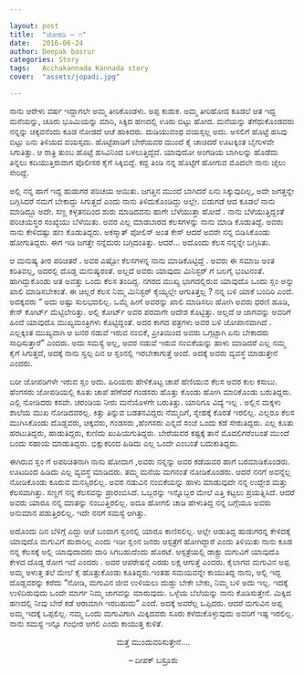```yaml
---

layout: post
title:  "ಜೋಪಡಿ – ೧"
date:   2016-06-24
author: Deepak basrur
categories: Story
tags:	Acchakannada Kannada story
cover:  "assets/jopadi.jpg"

---
```

ನಾನು ಆರೇಳು ವರ್ಷ ಇದ್ದಾಗಲೇ ಅಮ್ಮ ತೀರಿಕೊಂಡಳು. ಅಪ್ಪ ಕುಡುಕ. ಅಮ್ಮ ತೀರಿಹೋದ ಕೂಡಲೆ ಆತ ಇದ್ದ ಮನೆಯನ್ನು, ಚೂರು ಭೂಮಿಯನ್ನು ಮಾರಿ, ಸಿಕ್ಕಿದ ಹಣದಲ್ಲಿ ಊರು ಬಿಟ್ಟು ಹೋದ. ಮನೆಯನ್ನು ತೆಗೆಧುಕೊಂಡವರು ನನ್ನನ್ನು ಚಿಕ್ಕವನೆಂದು ಕೂಡ ನೋಡದೆ ಆಚೆ ಹಾಕಿದರು. ದುಡಿಯುವಂಥ ವಯಸ್ಸಲ್ಲ ಅದು. ಅಸಲಿಗೆ ಹೊಟ್ಟೆ ಹಸಿವು ಬಿಟ್ಟು ಏನು ತಿಳಿಯದ ವಯಸ್ಸದು. ಹೊಟ್ಟೆಪಾಡಿಗೆ ಬೇರೆಯವರ ಮುಂದೆ ಕೈ ಚಾಚಿದರೆ ಊಟಕ್ಕಿಂತ ಬೈಗುಳವೇ ಸಿಗುತಿತ್ತು. ಆ ರಾತ್ರಿ ತುಂಬ ಹೊಟ್ಟೆ ಹಸಿವಿನಿಂದ ಬಳಲುತ್ತಿದ್ದೆದೆ. ಯಾವುದೋ ಅಂಗಡಿಯ ಬಾಗಿಲನ್ನು ಹೊಡೆದು ತಿನ್ನಲು ಕದಿಯುತ್ತಿರುವಾಗ ಪೊಲೀಸರ ಕೈಗೆ ಸಿಕ್ಕಿಬಿದ್ದೆ. ಕದ್ದ ತಿಂಡಿ ನನ್ನ ಹೊಟ್ಟೆಗೆ ಹೋಗುವ ಮೊದಲೇ ನಾನು ಜೈಲು ಸೇರಿದ್ದೆ.<!--more-->

ಅಲ್ಲಿ ನನ್ನ ಹಾಗೆ ಇದ್ದ ಹುಡುಗರ ಪರಿಚಯ ಆಯಿತು. ಜಗತ್ತಿನ ಮುಂದೆ ಬಾಗಿದರೆ ಏನು ಸಿಕ್ಕುವುದಿಲ್ಲ, ಅದೇ ಜಗತ್ತನ್ನೇ ಬಗ್ಗಿಸಿದರೆ ನಮಗೆ ಬೇಕಾದ್ದು ಸಿಗುತ್ತದೆ ಎಂದು ನಾನು ತಿಳಿದುಕೊಂಡಿದ್ದು ಅಲ್ಲೇ.  ಬಿಡುಗಡೆ ಆದ ಕೂಡಲೆ ನಾನು ಮಾಡಿದ್ದೂ ಅದೇ. ಸಣ್ಣ ಕಳ್ಳತನದಿಂದ ಶುರು ಮಾಡಿದವನು ಹಾಗೇ ಬೆಳೆಯುತ್ತಾ ಹೋದೆ . ನಾನು ಬೆಳೆಯುತ್ತಿದ್ದಂತೆ ಪರಿಚಯಸ್ಥರ ಸಂಖ್ಯೆಯು ಬೆಳೆಯಿತು. ಅವರ ಎಲ್ಲ ಮಾಡಬಾರದ ಕೆಲಸಗಳನ್ನು ನಾನು ಮಾಡಿ ಕೊಡುತಿದ್ದೆ. ಅವರು ನಾನು ಕೇಳಿದಷ್ಟು ಹಣ ಕೊಡುತಿದ್ದರು. ಅಕಸ್ಮಾತ್ ಪೋಲಿಸ್ ಅಂತ ಕೇಸ್ ಆದರೆ ಅವರೇ ನನ್ನ ಬಿಡಿಸಿಕೊಂಡು ಹೋಗುತಿದ್ದರು. ಈಗ ಇಡಿ ಜಗತ್ತೇ ನನ್ನೆದುರು ಬಗ್ಗಿದಂತಿತ್ತು. ಆದರೆ… ಅದೊಂದು ಕೆಲಸ ನನ್ನನ್ನೇ ಬಗ್ಗಿಸಿತು.

ಆ ಮನುಷ್ಯ ತೀರ ಪರಿಚಿತರೆ . ಅವರ ಎಷ್ಟೋ ಕೆಲಸಗಳನ್ನ ನಾನು ಮಾಡಿಕೊಟ್ಟಿದ್ದೆ . ಅವರು ಈ ಸಮಾಜ ಅಂತ ಕರಿತಿವಲ್ಲ, ಅದರಲ್ಲಿ ದೊಡ್ಡ ಮನುಷ್ಯರಂತೆ. ಅಲ್ಲದೆ ಅವರು ಯಾವುದು ಮಿನಿಸ್ಟರ್ ಗೆ  ಬಲಗೈ ಭಂಟನಂತೆ. ಹಾಗಿದ್ದುಕೊಂಡು ಆತ ಅವತ್ತು ಒಂದು ಕೆಲಸ ತಂದಿದ್ದ. ನಗರದ ಮುಖ್ಯ ಭಾಗದಲ್ಲಿರುವ ಯಾವುದೊ ಒಂದು ಸ್ಲಂ ಅನ್ನು ಖಾಲಿ ಮಾಡಿಸಬೇಕಂತೆ. ಈ ಚಿಲ್ಲರೆ ಕೆಲಸ ನಿಮ್ಮ ಮಿನಿಸ್ಟರ್ ಕೈಯ್ಯಲ್ಲೇ ಆಗುತಿತ್ತಲ್ಲ ? ನನ್ನ ಬಳಿ ಯಾಕೆ ಬಂದಿರಿ ಎಂದೆ. ಅದಕ್ಕವರು “ ಅದು ಅಷ್ಟು ಸುಲಭದಲಿಲ್ಲ. ಒಮ್ಮೆ ಹೀಗೆ ಅವರನ್ನು ಖಾಲಿ ಮಾಡಿಸಲು ಹೋಗಿ ಅವರು ಧರಣಿ ಹೂಡಿ, ಕೇಸ್ ಕೋರ್ಟ್ ಮೆಟ್ಟಿಲೇರಿತ್ತು. ಅಲ್ಲಿ ಕೋರ್ಟ್ ಅವರ ಪರವಾಗೇ ಆದೇಶ ಕೊಟ್ಟಿತ್ತು. ಅಲ್ಲದೆ ಆ ಜಾಗವನ್ನು ಅವರಿಗೆ ಹಿಂದೆ ಯಾವುದೊ ಮುಖ್ಯಮಂತ್ರಿಗಳು ಕೊಟ್ಟಿದ್ದಂತೆ. ಅದರ ಕಾಗದ ಪತ್ರಗಳು ಅವರ ಬಳಿ ಜೋಪಾನವಾಗಿದೆ . ಎಲ್ಲಕ್ಕಿಂತ ಮುಖ್ಯವಾಗಿ ಆ ಜನರ ನಡುವೆ ಇರುವ ನಂಬಿಕೆ, ಪ್ರೀತಿಯಿಂದ ಅವರು ಒಗ್ಗಟ್ಟಾಗಿ ಏನು ಬೇಕಾದರು ಸಾಧಿಸುತ್ತಾರೆ” ಎಂದರು. ಅದು ಸಮಸ್ಯೆ ಅಲ್ಲ, ಅವರ ನಡುವೆ ಇರುವ ನಂಬಿಕೆಯನ್ನು ಹಾಳು ಮಾಡಿದರೆ ಎಲ್ಲ ನಮ್ಮ ಕೈಗೆ ಸಿಗುತ್ತದೆ, ಅದಕ್ಕೆ ನಾನು ಸ್ವಲ್ಪ ದಿನ ಆ ಸ್ಲಂನಲ್ಲಿ ಇರಬೇಕಾಗುತ್ತೆ ಅಂದೆ. ಅದಕ್ಕೆ ಅವರು ವ್ಯವಸ್ಥೆ ಮಾಡುತ್ತೇನೆ ಎಂದರು.

ಬರೀ ಜೋಪಡಿಗಳೇ ಇರುವ ಸ್ಲಂ ಅದು. ಹಿರಿಯರು ಹೇಳಿಕೊಟ್ಟ ಚಾಪೆ ಹೆಣಿಯುವ ಕೆಲಸ ಅವರ ಕುಲ ಕಸುಬು. ಹೆಂಗಸರು ಜೋಪಡಿಯಲ್ಲಿ ಕೂತು ಚಾಪೆ ಹೆಣೆದರೆ ಗಂಡಸರು ಹೊತ್ತು ಕೊಂಡು ಹೋಗಿ ಮಾರಿಕೊಂಡು ಬರುತಿದ್ದರು. ಎಲ್ಲಿ ನೋಡಿದರು ಕಸವೇ. ಚರಂಡಿಯ ನೀರು ಮನೆಯೊಳಗೇ ಬರುತಿತ್ತು. ಯಾರಿಗೂ ವಿದ್ಯೆ ಇಲ್ಲ . ಅಲ್ಲಿನ ಮಕ್ಕಳು ಶಾಲೆಯ ಮುಖ ನೋಡಿದವರಲ್ಲ. ಕಿತ್ತು ತಿನ್ನುವ ಬಡತನವಿದ್ದರು ನೆಮ್ಮದಿಗೆ, ಸ್ನೇಹಕ್ಕೆ ಕೊರತೆ ಇರಲಿಲ್ಲ. ಎಲ್ಲರೂ ಕೆಲಸ ಮುಗಿಸಿಕೊಂಡು ದೊಡ್ಡವರು, ಚಿಕ್ಕವರು, ಗಂಡಸರು  ,ಹೆಂಗಸರು ಎನ್ನದೆ ಸಂಜೆ ಒಂದು ಕಡೆ ಸೇರುತಿದ್ದರು. ಎಲ್ಲ ಕೂತು ಹರಟುತಿದ್ದರು, ಹಾಡುತಿದ್ದರು, ಕುಣಿದು ಖುಷಿಯಗುತಿದ್ದರು. ಬೇರೆಯವರ ಕಷ್ಟಕ್ಕೆ ತಾನೆ ಮೊದಲಿಗರೆಂಬಂತೆ ಮುಂದೆ ಬಂದು ಸಹಾಯ ಮಾಡುತಿದ್ದರು. ಭಿಕ್ಷುಕರಿಂದ ಹಿಡಿದು ಎಲ್ಲ ಒಂದೇ ಎಂಬಂತೆ ಬದುಕುತಿದ್ದರು.

ಈಗಿರುವ ಸ್ಲಂ ಗೆ ಅಪರಿಚಿತನಾಗಿ ನಾನು ಹೋದಾಗ ,ಅವರು ನನ್ನನ್ನು ಅವರ ಕಡೆಯವರ ಹಾಗೆ ಬರಮಾಡಿಕೊಂಡರು. ಊಟದಿಂದ ಹಿಡಿದು ಎಲ್ಲ ವ್ಯವಸ್ಥೆ ಮಾಡಿದರು. ತಮ್ಮ ಮನೆಯ ಮಗನಂತೆ ನೋಡಿಕೊಂಡರು. ಆದರೆ ನನಗೆ ಅವನ್ನೆಲ್ಲ ನೋಡಿಕೊಂಡು ಕೂರುವ ಮನಸ್ಸಿರಲಿಲ್ಲ. ಅವರ ನಡುವಿನ ನಂಬಿಕೆಯನ್ನು ಹಾಳು ಮಾಡುವುದೇ ನನ್ನ ಉದ್ದೇಶ ಮತ್ತು ಕೆಲಸವಾಗಿತ್ತು. ಸಣ್ಣಗೆ ನನ್ನ ಕೆಲಸವನ್ನು ಪ್ರಾರಂಬಿಸಿದೆ. ಒಬ್ಬರನ್ನು ಇನ್ನೊಬ್ಬರ ಮೇಲೆ ಎತ್ತಿ ಕಟ್ಟಲು ಪ್ರಯತ್ನಿಸಿದೆ. ಆದರೆ ಅವರು ಯಾರೂ ನನ್ನ ಮಾತನ್ನು ನಂಬುತ್ತಿರಲಿಲ್ಲ. ಅದೂ ಹೋಗಲಿ ಚಾಡಿ ಹೇಳುತಿದ್ದ ನನ್ನ ಬಗ್ಗೆಯೂ ಅವರು ಅನುಮಾನ ಪಡುತ್ತಿರಲಿಲ್ಲ. ಇದೇ ನನಗೆ ಸಮಸ್ಯೆ ಆಗಿತ್ತು.

ಅದೊಂದು ದಿನ ಬೆಳಿಗ್ಗೆ ಎದ್ದು ಆಚೆ ಬಂದಾಗ ಸ್ಲಂನಲ್ಲಿ ಯಾರೂ ಕಾಣಿಸಲಿಲ್ಲ. ಅಲ್ಲೇ ಆಡುತಿದ್ದ ಹುಡುಗರನ್ನ ಕೇಳಿದಕ್ಕೆ  ಯಾವುದೊ ಮಗುವಿಗೆ ಹುಶಾರಿಲ್ಲ ಎಂದು ಇಡೀ ಸ್ಲಂನ ಜನರು ಆಸ್ಪತ್ರೆಗೆ ಹೋಗಿದ್ದಾರೆ ಎಂದು ತಿಳಿಯಿತು ನಾನು ಕೂಡ ನನ್ನ ಕೆಲಸಕ್ಕೆ ಅಲ್ಲಿ ಯಾವುದಾದರು ದಾರಿ ಸಿಗಬಹುದೆಂದು ಹೊರಟೆ. ಆಸ್ಪತ್ರೆಯಲ್ಲಿ ಡಾಕ್ಟ್ರು ಮಗುವಿಗೆ ಯಾವುದೊ ಕೇಳದ ದೊಡ್ಡ ರೋಗ ಇದೆ  ಎಂದರು . ಅದರ ಆಪರೇಷನ್ಗೆ ಎರಡು ಲಕ್ಷ ಆಗುತ್ತೆ ಎಂದರು. ಕೈಲಾಗದ  ಮಗುವಿನ ಅಪ್ಪ ಅಮ್ಮ ಅಳುತ್ತ ತಲೆ ಮೇಲೆ ಕೈ ಹೊತ್ತುಕೊಂಡು ಕೂತಿದ್ದರು.ಇಂತಹ ಸಮಯವನ್ನೇ ಕಾಯುತಿದ್ದ ನಾನು, ಅಲ್ಲಿ ಇದ್ದ ದೊಡ್ಡವರನ್ನು ಕರೆದು “ನೋಡಿ, ಮಗುವಿನ ಜೀವ ಉಳಿಯಲು ದುಡ್ಡು ಬೇಕೇ ಬೇಕು, ನಿಮ್ಮ ಬಳಿ ಅದು ಇಲ್ಲ. ಇದಕ್ಕೆ ಉಳಿದಿರುವುದು ಒಂದೇ ಮಾರ್ಗ ನಿಮ್ಮ ಜಾಗವನ್ನು ಮಾರುವುದು. ಒಳ್ಳೆಯ ಬೆಲೆಯನ್ನು ನಾನು ಕೊಡಿಸುತ್ತೇನೆ. ಮಿಕ್ಕಿದ ಹಣದಲ್ಲಿ ನೀವು ಬೇರೆ ಕಡೆ ಆರಾಮಾಗಿ ಇರಬಹುದು” ಎಂದೆ. ಅದಕ್ಕೆ ಅವರೆಲ್ಲ ಒಪ್ಪಿದರು. ಆದರೆ ಮಗುವಿನ ಅಪ್ಪ ಅಮ್ಮ ಇದಕ್ಕೆ ಒಪ್ಪಲಿಲ್ಲ. ನಮ್ಮ ಒಂದು ಮಗುವಿಗಾಗಿ ಮಿಕ್ಕಿದವರು ಸೂರು ಕಳೆದುಕೊಳ್ಳುವುದು ಅವರಿಗೆ ಇಷ್ಟ ಇರಲಿಲ್ಲ. ನಾನು ಸಮಸ್ಯೆ ಇನ್ನೂ ಗಂಭೀರ ಆಗಲಿ ಎಂದು ಕಾಯುತ್ತ ಕುಳಿತೆ.


<p align="center">ಮತ್ತೆ ಮುಂದುವರಿಸುತ್ತೇನೆ….</p>

<p align="center">– ದೀಪಕ್  ಬಸ್ರೂರು </p>

